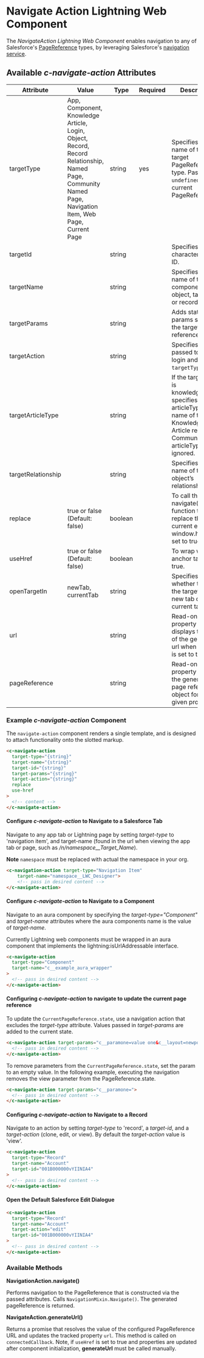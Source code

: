 # Navigate Action Lightning Web Component

The *NavigateAction Lightning Web Component* enables navigation to any of Salesforce's [PageReference](https://developer.salesforce.com/docs/component-library/documentation/lwc/lwc.reference_page_reference_type) types, by leveraging Salesforce's [navigation service](https://developer.salesforce.com/docs/component-library/documentation/lwc/lwc.use_navigate).

## Available *c-navigate-action* Attributes

| Attribute          | Value | Type | Required | Description |
| ------------------ | ----- | ---- | -------- | ----------- |
| targetType         | App, Component, Knowledge Article, Login, Object, Record, Record Relationship, Named Page, Community Named Page, Navigation Item, Web Page, Current Page      | string     | yes         | Specifies the name of the target PageReference type. Pass `undefined` for the current PageReference.            |
| targetId           |       | string     |          | Specifies the 18 character record ID.            |
| targetName         |       | string     |          | Specifies the API name of the component, object, tab, app or record.            |
| targetParams       |       | string     |          | Adds state params sent to the target page reference.            |
| targetAction       |       | string     |          | Specifies action passed to object, login and record `targetType`.            |
| targetArticleType  |       | string     |          | If the targetType is knowledgeArticle, specifies the articleType API name of the Knowledge Article record. In Communities, articleType is ignored.            |
| targetRelationship |       | string     |          | Specifies the API name of the object’s relationship field.            |
| replace            | true or false (Default: false)      | boolean     |          | To call the navigate() function to replace the current entry in window.history, set to true.            |
| useHref            | true or false (Default: false)      | boolean     |          | To wrap with an anchor tag, set to true.            |
| openTargetIn       |  newTab, currentTab     | string     |          | Specifies whether to open the target in a new tab or the current tab.            |
| url                |       | string     |          |  Read-only property that displays the value of the generated url when `useHref` is set to true.          |
| pageReference                   |       | string     |          | Read-only property that gets the generated page reference object for the given properties.            |

### Example *c-navigate-action* Component

The `navigate-action` component renders a single template, and is designed to attach functionality onto the slotted markup.

```html
<c-navigate-action
  target-type="{string}"
  target-name="{string}"
  target-id="{string}"
  target-params="{string}"
  target-action="{string}"
  replace
  use-href
>
  <!-- content -->
</c-navigate-action>
```

#### Configure *c-navigate-action* to Navigate to a Salesforce Tab

Navigate to any app tab or Lightning page by setting *target-type* to 'navigation item', and target-name (found in the url when viewing the app tab or page, such as */n/namespace__Target_Name*).

**Note** `namespace` must be replaced with actual the namespace in your org.

```html
<c-navigation-action target-type="Navigation Item"
    target-name="namespace__LWC_Designer">
    <!-- pass in desired content -->
</c-navigate-action>
```

#### Configure *c-navigate-action* to Navigate to a Component

Navigate to an aura component by specifying the *target-type="Component"* and *target-name* attributes where the aura components name is the value of *target-name*.

Currently Lightning web components must be wrapped in an aura component that implements the lightning:isUrlAddressable interface.

```html
<c-navigate-action
  target-type="Component"
  target-name="c__example_aura_wrapper"
>
  <!-- pass in desired content -->
</c-navigate-action>
```

#### Configuring *c-navigate-action* to navigate to update the current page reference

To update the `CurrentPageReference.state`, use a navigation action that excludes the *target-type* attribute. Values passed in *target-params* are added to the current state.

```html
<c-navigate-action target-params="c__paramone=value one&c__layout=newport">
  <!-- pass in desired content -->
</c-navigate-action>
```

To remove parameters from the `CurrentPageReference.state`, set the param to an empty value. In the following example, executing the navigation removes the view parameter from the PageReference.state.

```html
<c-navigate-action target-params="c__paramone=">
  <!-- pass in desired content -->
</c-navigate-action>
```

#### Configuring *c-navigate-action* to Navigate to a Record

Navigate to an action by setting *target-type* to 'record', a *target-id*, and a *target-action* (clone, edit, or view). By default the *target-action* value is 'view'.

```html
<c-navigate-action
  target-type="Record"
  target-name="Account"
  target-id="001B000000vYIINIA4"
>
  <!-- pass in desired content -->
</c-navigate-action>
```

#### Open the Default Salesforce Edit Dialogue

```html
<c-navigate-action
  target-type="Record"
  target-name="Account"
  target-action="edit"
  target-id="001B000000vYIINIA4"
>
  <!-- pass in desired content -->
</c-navigate-action>
```

### Available Methods

**NavigationAction.navigate()**

Performs navigation to the PageReference that is constructed via the passed attributes. Calls `NavigationMixin.Navigate()`. The generated pageReference is returned.

**NavigateAction.generateUrl()**

Returns a promise that resolves the value of the configured PageReference URL and updates the tracked property `url`. This method is called on `connectedCallback`. Note, if `useHref` is set to true and properties are updated after component initialization, **generateUrl** must be called manually.
